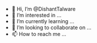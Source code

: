 - 👋 Hi, I’m @DishantTalware
- 👀 I’m interested in ...
- 🌱 I’m currently learning ...
- 💞️ I’m looking to collaborate on ...
- 📫 How to reach me ...

<!---
DishantTalware/DishantTalware is a ✨ special ✨ repository because its `README.md` (this file) appears on your GitHub profile.
You can click the Preview link to take a look at your changes.
--->
